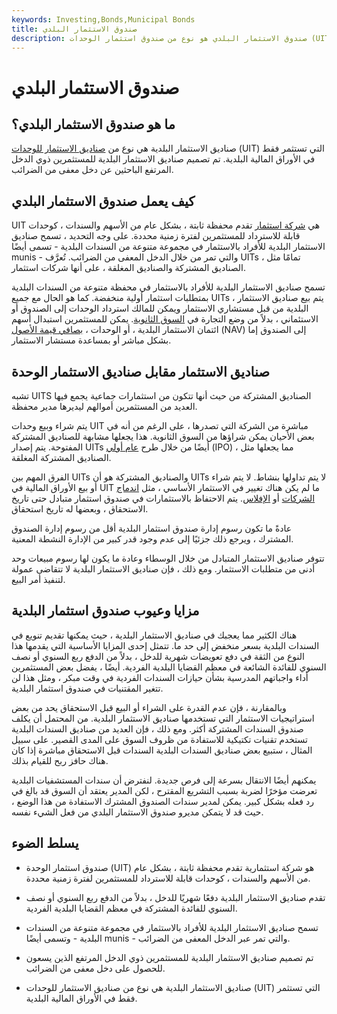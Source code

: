 ```yaml
---
keywords: Investing,Bonds,Municipal Bonds
title: صندوق الاستثمار البلدي
description: صندوق الاستثمار البلدي هو نوع من صندوق استثمار الوحدات (UIT) الذي يستثمر في مجموعة متنوعة من الأوراق المالية البلدية.
---
```


# صندوق الاستثمار البلدي
## ما هو صندوق الاستثمار البلدي؟

صناديق الاستثمار البلدية هي نوع من [صناديق الاستثمار للوحدات](/uit) (UIT) التي تستثمر فقط في الأوراق المالية البلدية. تم تصميم صناديق الاستثمار البلدية للمستثمرين ذوي الدخل المرتفع الباحثين عن دخل معفى من الضرائب.

## كيف يعمل صندوق الاستثمار البلدي

UIT هي [شركة استثمار](/investmentcompany) تقدم محفظة ثابتة ، بشكل عام من الأسهم والسندات ، كوحدات قابلة للاسترداد للمستثمرين لفترة زمنية محددة. على وجه التحديد ، تسمح صناديق الاستثمار البلدية للأفراد بالاستثمار في مجموعة متنوعة من السندات البلدية - تسمى أيضًا munis - والتي تمر من خلال الدخل المعفى من الضرائب. تُعرَّف UITs ، تمامًا مثل الصناديق المشتركة والصناديق المغلقة ، على أنها شركات استثمار.

تسمح صناديق الاستثمار البلدية للأفراد بالاستثمار في محفظة متنوعة من السندات البلدية بمتطلبات استثمار أولية منخفضة. كما هو الحال مع جميع UITs ، يتم بيع صناديق الاستثمار البلدية من قبل مستشاري الاستثمار ويمكن للمالك استرداد الوحدات إلى الصندوق أو الاستئماني ، بدلاً من وضع التجارة في [السوق الثانوية](/secondarymarket). يمكن للمستثمرين استبدال أسهم ائتمان الاستثمار البلدية ، أو الوحدات ، [بصافي قيمة الأصول](/nav) (NAV) إلى الصندوق إما بشكل مباشر أو بمساعدة مستشار الاستثمار.

## صناديق الاستثمار مقابل صناديق الاستثمار الوحدة

تشبه UITS الصناديق المشتركة من حيث أنها تتكون من استثمارات جماعية يجمع فيها العديد من المستثمرين أموالهم ليديرها مدير محفظة.

يتم شراء وبيع وحدات UIT مباشرة من الشركة التي تصدرها ، على الرغم من أنه في بعض الأحيان يمكن شراؤها من السوق الثانوية. هذا يجعلها مشابهة للصناديق المشتركة المفتوحة. يتم إصدار UITs أيضًا من خلال طرح [عام أولي](/ipo) (IPO) ، مما يجعلها مثل الصناديق المشتركة المغلقة.

الفرق المهم بين UITs والصناديق المشتركة هو أن UITs لا يتم تداولها بنشاط. لا يتم شراء أو بيع الأوراق المالية في UIT ما لم يكن هناك تغيير في الاستثمار الأساسي ، مثل [اندماج الشركات](/merger) أو [الإفلاس](/bankruptcy). يتم الاحتفاظ بالاستثمارات في صندوق استثمار متبادل حتى تاريخ الاستحقاق ، وبعضها له تاريخ استحقاق.

عادةً ما تكون رسوم إدارة صندوق استثمار البلدية أقل من رسوم إدارة الصندوق المشترك ، ويرجع ذلك جزئيًا إلى عدم وجود قدر كبير من الإدارة النشطة المعنية.

تتوفر صناديق الاستثمار المتبادل من خلال الوسطاء وعادة ما يكون لها رسوم مبيعات وحد أدنى من متطلبات الاستثمار. ومع ذلك ، فإن صناديق الاستثمار البلدية لا تتقاضى عمولة لتنفيذ أمر البيع.

## مزايا وعيوب صندوق استثمار البلدية

هناك الكثير مما يعجبك في صناديق الاستثمار البلدية ، حيث يمكنها تقديم تنويع في السندات البلدية بسعر منخفض إلى حد ما. تتمثل إحدى المزايا الأساسية التي يقدمها هذا النوع من الثقة في دفع تعويضات شهرية للدخل ، بدلاً من الدفع ربع السنوي أو نصف السنوي للفائدة الشائعة في معظم القضايا البلدية الفردية. أيضًا ، يفضل بعض المستثمرين أداء واجباتهم المدرسية بشأن حيازات السندات الفردية في وقت مبكر ، ومثل هذا لن تتغير المقتنيات في صندوق استثمار البلدية.

وبالمقارنة ، فإن عدم القدرة على الشراء أو البيع قبل الاستحقاق يحد من بعض استراتيجيات الاستثمار التي تستخدمها صناديق الاستثمار البلدية. من المحتمل أن يكلف صندوق السندات المشتركة أكثر. ومع ذلك ، فإن العديد من صناديق السندات البلدية تستخدم تقنيات تكتيكية للاستفادة من ظروف السوق على المدى القصير. على سبيل المثال ، ستبيع بعض صناديق السندات البلدية السندات قبل الاستحقاق مباشرة إذا كان هناك حافز ربح للقيام بذلك.

يمكنهم أيضًا الانتقال بسرعة إلى فرص جديدة. لنفترض أن سندات المستشفيات البلدية تعرضت مؤخرًا لضربة بسبب التشريع المقترح ، لكن المدير يعتقد أن السوق قد بالغ في رد فعله بشكل كبير. يمكن لمدير سندات الصندوق المشترك الاستفادة من هذا الوضع ، حيث قد لا يتمكن مديرو صندوق الاستثمار البلدي من فعل الشيء نفسه.

## يسلط الضوء

- صندوق استثمار الوحدة (UIT) هو شركة استثمارية تقدم محفظة ثابتة ، بشكل عام من الأسهم والسندات ، كوحدات قابلة للاسترداد للمستثمرين لفترة زمنية محددة.

- تقدم صناديق الاستثمار البلدية دفعًا شهريًا للدخل ، بدلاً من الدفع ربع السنوي أو نصف السنوي للفائدة المشتركة في معظم القضايا البلدية الفردية.

- تسمح صناديق الاستثمار البلدية للأفراد بالاستثمار في مجموعة متنوعة من السندات البلدية - وتسمى أيضًا munis - والتي تمر عبر الدخل المعفى من الضرائب.

- تم تصميم صناديق الاستثمار البلدية للمستثمرين ذوي الدخل المرتفع الذين يسعون للحصول على دخل معفى من الضرائب.

- صناديق الاستثمار البلدية هي نوع من صناديق الاستثمار للوحدات (UIT) التي تستثمر فقط في الأوراق المالية البلدية.

